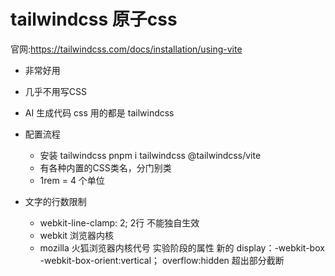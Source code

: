 # tailwindcss 原子css
官网:https://tailwindcss.com/docs/installation/using-vite
- 非常好用
- 几乎不用写CSS
- AI 生成代码 css 用的都是 tailwindcss
- 配置流程
  - 安装 tailwindcss
      pnpm i tailwindcss @tailwindcss/vite
  - 有各种内置的CSS类名，分门别类
  - 1rem = 4 个单位

- 文字的行数限制 
    - webkit-line-clamp: 2;  2行 不能独自生效
    - webkit 浏览器内核
    - mozilla 火狐浏览器内核代号
    实验阶段的属性 新的
    display：-webkit-box
    -webkit-box-orient:vertical；
    overflow:hidden 超出部分截断